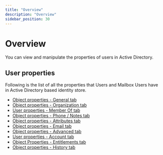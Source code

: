 ```yaml
---
title: "Overview"
description: "Overview"
sidebar_position: 30
---
```


# Overview

You can view and manipulate the properties of users in Active Directory.

## User properties

Following is the list of all the properties that Users and Mailbox Users have in Active Directory
based identity store.

- [Object properties - General tab](/docs/directorymanager/11.0/portal/user/properties/activedirectory/user/general.md)
- [Object properties - Organization tab](/docs/directorymanager/11.0/portal/user/properties/activedirectory/user/organization.md)
- [User properties - Member Of tab](/docs/directorymanager/11.0/portal/user/properties/activedirectory/user/memberof.md)
- [Object properties - Phone / Notes tab](/docs/directorymanager/11.0/portal/user/properties/activedirectory/user/phonenote.md)
- [Object properties - Attributes tab](/docs/directorymanager/11.0/portal/group/properties/attributes.md)
- [Object properties - Email tab](/docs/directorymanager/11.0/portal/user/properties/activedirectory/user/email.md)
- [Object properties - Advanced tab](/docs/directorymanager/11.0/portal/user/properties/activedirectory/user/advanced.md)
- [User properties - Account tab](/docs/directorymanager/11.0/portal/user/properties/activedirectory/user/account.md)
- [Object Properties - Entitlements tab](/docs/directorymanager/11.0/portal/user/properties/activedirectory/user/entitlement.md)
- [Object properties - History tab](/docs/directorymanager/11.0/portal/group/properties/history.md)
